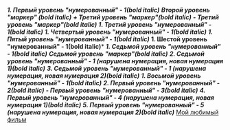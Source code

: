 ***1. Первый уровень "нумерованный" - 1(bold italic)***
    ***Второй уровень "маркер" (bold italic)***
       ***+ Третий уровень "маркер"(bold italic)***
       ***- Третий уровень "маркер"(bold italic)***
       ***1. Третий уровень "нумерованный" - 1(bold italic)***
        ***1. Четвертый уровень "нумерованный" - 1(bold italic)***
              ***1. Пятый уровень "нумерованный" - 1(bold italic)***
                  **1. Шестой уровень "нумерованный" - 1(bold italic)***
                 ***1. Седьмой уровень "нумерованный" - 1(bold italic)***
                        ***Седьмой уровень "маркер"(bold italic)***
                       ***2. Седьмой уровень "нумерованный" - 1 (нарушена нумерация, новая нумерация 1)(bold italic)***
                       ***3. Седьмой уровень "нумерованный" - 1 (нарушена нумерация, новая нумерация 2)(bold italic)***
                          ***1. Восьмой уровень "нумерованный" - 1(bold italic)***
***2. Первый уровень "нумерованный" - 2(bold italic)***
***- Первый уровень "нумерованный" - 3(bold italic)***
***4. Первый уровень "нумерованный" - 4 (нарушена нумерация, новая нумерация 1)(bold italic)***
***5. Первый уровень "нумерованный" - 5 (нарушена нумерация, новая нумерация 2)(bold italic)***
[Мой любимый фильм](https://youtu.be/e5SRH4OJbbU?si=JRxhzgP8OfE_mYZF)
